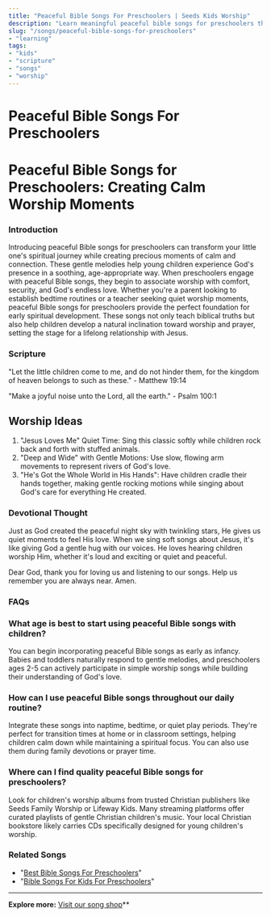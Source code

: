```yaml
---
title: "Peaceful Bible Songs For Preschoolers | Seeds Kids Worship"
description: "Learn meaningful peaceful bible songs for preschoolers that teach Scripture through music. Interactive worship resources for kids and families."
slug: "/songs/peaceful-bible-songs-for-preschoolers"
- "learning"
tags:
- "kids"
- "scripture"
- "songs"
- "worship"
---
```


# Peaceful Bible Songs For Preschoolers

# Peaceful Bible Songs for Preschoolers: Creating Calm Worship Moments

### Introduction
Introducing peaceful Bible songs for preschoolers can transform your little one's spiritual journey while creating precious moments of calm and connection. These gentle melodies help young children experience God's presence in a soothing, age-appropriate way. When preschoolers engage with peaceful Bible songs, they begin to associate worship with comfort, security, and God's endless love. Whether you're a parent looking to establish bedtime routines or a teacher seeking quiet worship moments, peaceful Bible songs for preschoolers provide the perfect foundation for early spiritual development. These songs not only teach biblical truths but also help children develop a natural inclination toward worship and prayer, setting the stage for a lifelong relationship with Jesus.

### Scripture
"Let the little children come to me, and do not hinder them, for the kingdom of heaven belongs to such as these." - Matthew 19:14

"Make a joyful noise unto the Lord, all the earth." - Psalm 100:1

## Worship Ideas
1. "Jesus Loves Me" Quiet Time: Sing this classic softly while children rock back and forth with stuffed animals.
2. "Deep and Wide" with Gentle Motions: Use slow, flowing arm movements to represent rivers of God's love.
3. "He's Got the Whole World in His Hands": Have children cradle their hands together, making gentle rocking motions while singing about God's care for everything He created.

### Devotional Thought
Just as God created the peaceful night sky with twinkling stars, He gives us quiet moments to feel His love. When we sing soft songs about Jesus, it's like giving God a gentle hug with our voices. He loves hearing children worship Him, whether it's loud and exciting or quiet and peaceful.

Dear God, thank you for loving us and listening to our songs. Help us remember you are always near. Amen.

### FAQs

### What age is best to start using peaceful Bible songs with children?
You can begin incorporating peaceful Bible songs as early as infancy. Babies and toddlers naturally respond to gentle melodies, and preschoolers ages 2-5 can actively participate in simple worship songs while building their understanding of God's love.

### How can I use peaceful Bible songs throughout our daily routine?
Integrate these songs into naptime, bedtime, or quiet play periods. They're perfect for transition times at home or in classroom settings, helping children calm down while maintaining a spiritual focus. You can also use them during family devotions or prayer time.

### Where can I find quality peaceful Bible songs for preschoolers?
Look for children's worship albums from trusted Christian publishers like Seeds Family Worship or Lifeway Kids. Many streaming platforms offer curated playlists of gentle Christian children's music. Your local Christian bookstore likely carries CDs specifically designed for young children's worship.

### Related Songs

- "[Best Bible Songs For Preschoolers](/songs/best-bible-songs-for-preschoolers/)"
- "[Bible Songs For Kids For Preschoolers](/songs/bible-songs-for-kids-for-preschoolers/)"

---

**Explore more:** [Visit our song shop](https://seedskidsworship.com/shop)**

<!-- Schema Markup -->
<script type="application/ld+json">
{
  "@context": "https://schema.org",
  "@type": "MusicRecording",
  "name": "Peaceful Bible Songs For Preschoolers",
  "byArtist": {
    "@type": "MusicGroup",
    "name": "Seeds Kids Worship"
  },
  "isFamilyFriendly": true,
  "url": "https://seedskidsworship.com/songs/peaceful-bible-songs-for-preschoolers/"
}
</script>